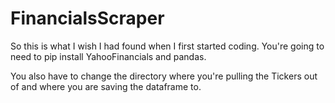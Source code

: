 # FinancialsScraper
So this is what I wish I had found when I first started coding. You're going to need to pip install YahooFinancials and pandas. 

You also have to change the directory where you're pulling the Tickers out of and where you are saving the dataframe to.
